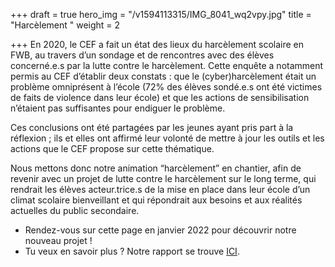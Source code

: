 +++
draft = true
hero_img = "/v1594113315/IMG_8041_wq2vpy.jpg"
title = "Harcèlement "
weight = 2

+++
En 2020, le CEF a fait un état des lieux du harcèlement scolaire en FWB, au travers d’un sondage et de rencontres avec des élèves concerné.e.s par la lutte contre le harcèlement. Cette enquête a notamment permis au CEF d’établir deux constats : que le (cyber)harcèlement était un problème omniprésent à l’école (72% des élèves sondé.e.s ont été victimes de faits de violence dans leur école) et que les actions de sensibilisation n’étaient pas suffisantes pour endiguer le problème.

Ces conclusions ont été partagées par les jeunes ayant pris part à la réflexion ; ils et elles ont affirmé leur volonté de mettre à jour les outils et les actions que le CEF propose sur cette thématique.

Nous mettons donc notre animation “harcèlement” en chantier, afin de revenir avec un projet de lutte contre le harcèlement sur le long terme, qui rendrait les élèves acteur.trice.s de la mise en place dans leur école d’un climat scolaire bienveillant et qui répondrait aux besoins et aux réalités actuelles du public secondaire.

* Rendez-vous sur cette page en janvier 2022 pour découvrir notre nouveau projet !
* Tu veux en savoir plus ? Notre rapport se trouve [ICI](https://res.cloudinary.com/cefasbl/image/upload/v1632474563/CEF_HARCELEMENT_RAPPORT_2021_fisev8.pdf).
